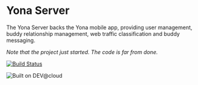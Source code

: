 Yona Server
==================================

The Yona Server backs the Yona mobile app, providing user management, buddy relationship management, web traffic classification and buddy messaging.

*Note that the project just started. The code is far from done.*

[![Build Status](https://yonadev.ci.cloudbees.com/job/build-yonadev-master/badge/icon)](https://yonadev.ci.cloudbees.com/job/build-yonadev-master/)

![Built on DEV@cloud](https://www.cloudbees.com/sites/default/files/styles/large/public/Button-Built-on-CB-1.png)
